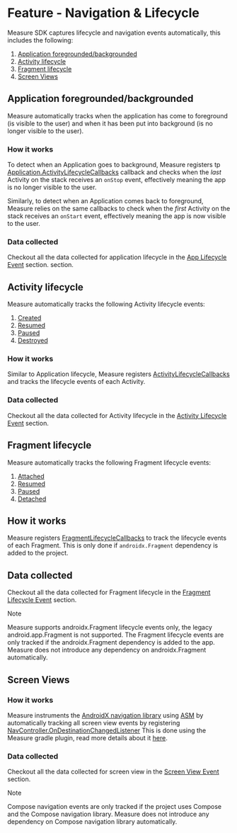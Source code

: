 # Feature - Navigation & Lifecycle

Measure SDK captures lifecycle and navigation events automatically, this includes the following:

1. [Application foregrounded/backgrounded](#application-foregroundedbackgrounded)
2. [Activity lifecycle](#activity-lifecycle)
3. [Fragment lifecycle](#fragment-lifecycle)
4. [Screen Views](#screen-views)

## Application foregrounded/backgrounded

Measure automatically tracks when the application has come to foreground (is visible to the user) and when
it has been put into background (is no longer visible to the user).

### How it works

To detect when an Application goes to background, Measure
registers
tp [Application.ActivityLifecycleCallbacks](https://developer.android.com/reference/android/app/Application.ActivityLifecycleCallbacks)
callback and checks when the _last_ Activity on the stack receives an `onStop` event, effectively meaning the app is no
longer visible to the user.

Similarly, to detect when an Application comes back to foreground, Measure relies on the same callbacks to check when
the _first_ Activity on the stack receives an `onStart` event, effectively meaning the app is now visible to the user.

### Data collected

Checkout all the data collected for application lifecycle in
the [App Lifecycle Event](../../api/sdk/README.md#lifecycleapp) section.
section.

## Activity lifecycle

Measure automatically tracks the following Activity lifecycle events:

1. [Created](https://developer.android.com/guide/components/activities/activity-lifecycle#oncreate)
2. [Resumed](https://developer.android.com/guide/components/activities/activity-lifecycle#onresume)
3. [Paused](https://developer.android.com/guide/components/activities/activity-lifecycle#onpause)
4. [Destroyed](https://developer.android.com/guide/components/activities/activity-lifecycle#ondestroy)

### How it works

Similar to Application lifecycle, Measure
registers [ActivityLifecycleCallbacks](https://developer.android.com/reference/android/app/Application.ActivityLifecycleCallbacks)
and tracks the lifecycle events of each Activity.

### Data collected

Checkout all the data collected for Activity lifecycle in
the [Activity Lifecycle Event](../../api/sdk/README.md#lifecycleactivity) section.

## Fragment lifecycle

Measure automatically tracks the following Fragment lifecycle events:

1. [Attached](https://developer.android.com/reference/androidx/fragment/app/Fragment.html#onAttach(android.content.Context))
2. [Resumed](https://developer.android.com/reference/androidx/fragment/app/Fragment.html#onResume())
3. [Paused](https://developer.android.com/reference/androidx/fragment/app/Fragment.html#onPause())
4. [Detached](https://developer.android.com/reference/androidx/fragment/app/Fragment.html#onDetach())

## How it works

Measure
registers [FragmentLifecycleCallbacks](https://developer.android.com/reference/androidx/fragment/app/FragmentManager.FragmentLifecycleCallbacks)
to track the lifecycle events of each Fragment. This is only done if `androidx.Fragment` dependency is added to the
project.

## Data collected

Checkout all the data collected for Fragment lifecycle in
the [Fragment Lifecycle Event](../../api/sdk/README.md#lifecyclefragment) section.

> [!NOTE]  
> Measure supports androidx.Fragment lifecycle events only, the legacy android.app.Fragment is not supported.
> The Fragment lifecycle events are only tracked if the androidx.Fragment dependency is added to the app. Measure does
> not introduce any dependency on androidx.Fragment automatically.

## Screen Views

### How it works

Measure instruments the [AndroidX navigation library](https://developer.android.com/guide/navigation)
using [ASM](https://asm.ow2.io/) by automatically tracking all
screen view events by
registering [NavController.OnDestinationChangedListener](https://developer.android.com/reference/androidx/navigation/NavController.OnDestinationChangedListener)
This is done using the Measure gradle plugin, read more details about
it [here](/docs/android/gradle-plugin.md).

### Data collected

Checkout all the data collected for screen view in
the [Screen View Event](../../api/sdk/README.md#screenview) section.

> [!NOTE]  
> Compose navigation events are only tracked if the project uses Compose and the Compose navigation library. Measure
> does not introduce any dependency on Compose navigation library automatically.
